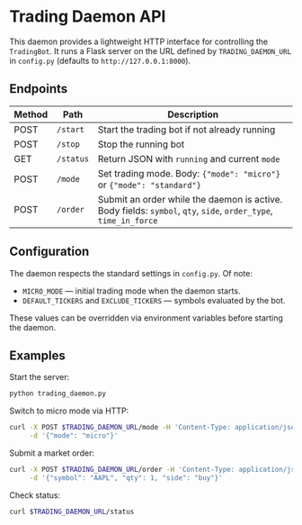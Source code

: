 # Trading Daemon API

This daemon provides a lightweight HTTP interface for controlling the
`TradingBot`. It runs a Flask server on the URL defined by
`TRADING_DAEMON_URL` in `config.py` (defaults to `http://127.0.0.1:8000`).

## Endpoints

| Method | Path   | Description                                  |
| ------ | ------ | -------------------------------------------- |
| POST   | `/start` | Start the trading bot if not already running |
| POST   | `/stop`  | Stop the running bot                         |
| GET    | `/status` | Return JSON with `running` and current `mode` |
| POST   | `/mode`  | Set trading mode. Body: `{"mode": "micro"}` or `{"mode": "standard"}` |
| POST   | `/order` | Submit an order while the daemon is active. Body fields: `symbol`, `qty`, `side`, `order_type`, `time_in_force` |

## Configuration

The daemon respects the standard settings in `config.py`. Of note:

- `MICRO_MODE` — initial trading mode when the daemon starts.
- `DEFAULT_TICKERS` and `EXCLUDE_TICKERS` — symbols evaluated by the bot.

These values can be overridden via environment variables before starting
the daemon.

## Examples

Start the server:

```bash
python trading_daemon.py
```

Switch to micro mode via HTTP:

```bash
curl -X POST $TRADING_DAEMON_URL/mode -H 'Content-Type: application/json' \
     -d '{"mode": "micro"}'
```

Submit a market order:

```bash
curl -X POST $TRADING_DAEMON_URL/order -H 'Content-Type: application/json' \
     -d '{"symbol": "AAPL", "qty": 1, "side": "buy"}'
```

Check status:

```bash
curl $TRADING_DAEMON_URL/status
```

